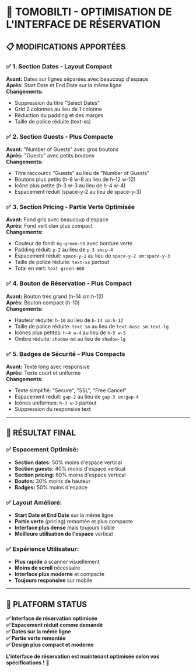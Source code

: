 # 🎨 TOMOBILTI - OPTIMISATION DE L'INTERFACE DE RÉSERVATION

## 📋 **MODIFICATIONS APPORTÉES**

### ✅ **1. Section Dates - Layout Compact**
**Avant:** Dates sur lignes séparées avec beaucoup d'espace  
**Après:** Start Date et End Date sur la même ligne  
**Changements:**
- Suppression du titre "Select Dates" 
- Grid 2 colonnes au lieu de 1 colonne
- Réduction du padding et des marges
- Taille de police réduite (text-xs)

### ✅ **2. Section Guests - Plus Compacte**
**Avant:** "Number of Guests" avec gros boutons  
**Après:** "Guests" avec petits boutons  
**Changements:**
- Titre raccourci: "Guests" au lieu de "Number of Guests"
- Boutons plus petits (h-8 w-8 au lieu de h-12 w-12)
- Icône plus petite (h-3 w-3 au lieu de h-4 w-4)
- Espacement réduit (space-y-2 au lieu de space-y-3)

### ✅ **3. Section Pricing - Partie Verte Optimisée**
**Avant:** Fond gris avec beaucoup d'espace  
**Après:** Fond vert clair plus compact  
**Changements:**
- Couleur de fond: `bg-green-50` avec bordure verte
- Padding réduit: `p-2` au lieu de `p-3 sm:p-4`
- Espacement réduit: `space-y-1` au lieu de `space-y-2 sm:space-y-3`
- Taille de police réduite: `text-xs` partout
- Total en vert: `text-green-600`

### ✅ **4. Bouton de Réservation - Plus Compact**
**Avant:** Bouton très grand (h-14 sm:h-12)  
**Après:** Bouton compact (h-10)  
**Changements:**
- Hauteur réduite: `h-10` au lieu de `h-14 sm:h-12`
- Taille de police réduite: `text-sm` au lieu de `text-base sm:text-lg`
- Icônes plus petites: `h-4 w-4` au lieu de `h-5 w-5`
- Ombre réduite: `shadow-md` au lieu de `shadow-lg`

### ✅ **5. Badges de Sécurité - Plus Compacts**
**Avant:** Texte long avec responsive  
**Après:** Texte court et uniforme  
**Changements:**
- Texte simplifié: "Secure", "SSL", "Free Cancel"
- Espacement réduit: `gap-2` au lieu de `gap-3 sm:gap-4`
- Icônes uniformes: `h-3 w-3` partout
- Suppression du responsive text

---

## 🎯 **RÉSULTAT FINAL**

### ✅ **Espacement Optimisé:**
- **Section dates:** 50% moins d'espace vertical
- **Section guests:** 40% moins d'espace vertical  
- **Section pricing:** 60% moins d'espace vertical
- **Bouton:** 30% moins de hauteur
- **Badges:** 50% moins d'espace

### ✅ **Layout Amélioré:**
- **Start Date et End Date** sur la même ligne
- **Partie verte** (pricing) remontée et plus compacte
- **Interface plus dense** mais toujours lisible
- **Meilleure utilisation de l'espace** vertical

### ✅ **Expérience Utilisateur:**
- **Plus rapide** à scanner visuellement
- **Moins de scroll** nécessaire
- **Interface plus moderne** et compacte
- **Toujours responsive** sur mobile

---

## 🚀 **PLATFORM STATUS**

**✅ Interface de réservation optimisée**  
**✅ Espacement réduit comme demandé**  
**✅ Dates sur la même ligne**  
**✅ Partie verte remontée**  
**✅ Design plus compact et moderne**  

**L'interface de réservation est maintenant optimisée selon vos spécifications !** 🎉






